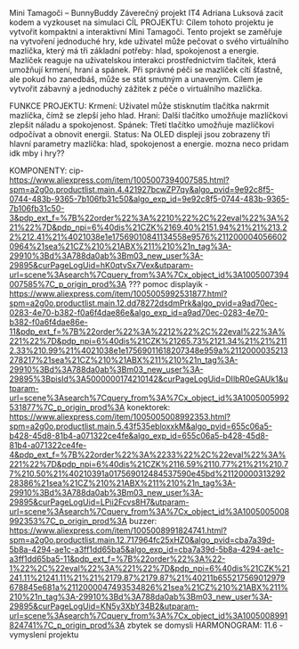 Mini Tamagoči – BunnyBuddy
Záverečný projekt IT4 Adriana Luksová
    zacit kodem a vyzkouset na simulaci
CÍL PROJEKTU:
Cílem tohoto projektu je vytvořit kompaktní a interaktivní Mini Tamagoči. Tento projekt se zaměřuje na vytvoření jednoduché hry, kde uživatel může pečovat o svého virtuálního mazlíčka, který má tři základní potřeby: hlad, spokojenost a energie.
Mazlíček reaguje na uživatelskou interakci prostřednictvím tlačítek, která umožňují krmení, hraní a spánek. Při správné péči se mazlíček cítí šťastně, ale pokud ho zanedbáš, může se stát smutným a unaveným. Cílem je vytvořit zábavný a jednoduchý zážitek z péče o virtuálního mazlíčka.

FUNKCE PROJEKTU:
Krmení: Uživatel může stisknutím tlačítka nakrmit mazlíčka, čímž se zlepší jeho hlad.
Hraní: Další tlačítko umožňuje mazlíčkovi zlepšit náladu a spokojenost.
Spánek: Třetí tlačítko umožňuje mazlíčkovi odpočívat a obnovit energii.
Status: Na OLED displeji jsou zobrazeny tři hlavní parametry mazlíčka: hlad, spokojenost a energie.
mozna neco pridam idk
mby i hry??

KOMPONENTY: 
cip- https://www.aliexpress.com/item/1005007394007585.html?spm=a2g0o.productlist.main.4.421927bcwZP7qy&algo_pvid=9e92c8f5-0744-483b-9365-7b106fb31c50&algo_exp_id=9e92c8f5-0744-483b-9365-7b106fb31c50-3&pdp_ext_f=%7B%22order%22%3A%2210%22%2C%22eval%22%3A%221%22%7D&pdp_npi=6%40dis%21CZK%2169.40%2151.94%21%21%213.22%212.41%21%4021038e1e17569010841134558e9576%2112000040566020964%21sea%21CZ%210%21ABX%211%210%21n_tag%3A-29910%3Bd%3A788da0ab%3Bm03_new_user%3A-29895&curPageLogUid=hK0qtvSx7Vex&utparam-url=scene%3Asearch%7Cquery_from%3A%7Cx_object_id%3A1005007394007585%7C_p_origin_prod%3A ??? pomoc
displayik - https://www.aliexpress.com/item/1005005992531877.html?spm=a2g0o.productlist.main.12.dd78272dsdmPrk&algo_pvid=a9ad70ec-0283-4e70-b382-f0a6f4dae86e&algo_exp_id=a9ad70ec-0283-4e70-b382-f0a6f4dae86e-11&pdp_ext_f=%7B%22order%22%3A%2212%22%2C%22eval%22%3A%221%22%7D&pdp_npi=6%40dis%21CZK%21265.73%2121.34%21%21%2112.33%210.99%21%4021038e1e17569011618207348e959a%2112000035213278217%21sea%21CZ%210%21ABX%211%210%21n_tag%3A-29910%3Bd%3A788da0ab%3Bm03_new_user%3A-29895%3BpisId%3A5000000174210142&curPageLogUid=DIlbR0eGAUk1&utparam-url=scene%3Asearch%7Cquery_from%3A%7Cx_object_id%3A1005005992531877%7C_p_origin_prod%3A 
konektorek: https://www.aliexpress.com/item/1005005008992353.html?spm=a2g0o.productlist.main.5.43f535ebloxxkM&algo_pvid=655c06a5-b428-45d8-81b4-a071322ce4fe&algo_exp_id=655c06a5-b428-45d8-81b4-a071322ce4fe-4&pdp_ext_f=%7B%22order%22%3A%2233%22%2C%22eval%22%3A%221%22%7D&pdp_npi=6%40dis%21CZK%2116.59%2110.77%21%21%210.77%210.50%21%40210391a017569012484537590e45bd%2112000031329228386%21sea%21CZ%210%21ABX%211%210%21n_tag%3A-29910%3Bd%3A788da0ab%3Bm03_new_user%3A-29895&curPageLogUid=LPii2Fcvs8H7&utparam-url=scene%3Asearch%7Cquery_from%3A%7Cx_object_id%3A1005005008992353%7C_p_origin_prod%3A
buzzer: https://www.aliexpress.com/item/1005008991824741.html?spm=a2g0o.productlist.main.12.717964fc25xHZ0&algo_pvid=cba7a39d-5b8a-4294-ae1c-a3ff1dd65ba5&algo_exp_id=cba7a39d-5b8a-4294-ae1c-a3ff1dd65ba5-11&pdp_ext_f=%7B%22order%22%3A%22-1%22%2C%22eval%22%3A%221%22%7D&pdp_npi=6%40dis%21CZK%21241.11%21241.11%21%21%2179.87%2179.87%21%40211b655217569012979678845e681a%2112000047493534826%21sea%21CZ%210%21ABX%211%210%21n_tag%3A-29910%3Bd%3A788da0ab%3Bm03_new_user%3A-29895&curPageLogUid=KN5y3XbY34B2&utparam-url=scene%3Asearch%7Cquery_from%3A%7Cx_object_id%3A1005008991824741%7C_p_origin_prod%3A
zbytek se domysli
HARMONOGRAM:
11.6 - vymyslení projektu
